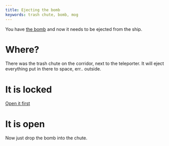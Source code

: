 ```yaml
---
title: Ejecting the bomb
keywords: trash chute, bomb, mog
---
```


You have [the bomb](010-bomb.md) and now it needs to be ejected from the ship.

# Where?
There was the trash chute on the corridor, next to the teleporter.
It will eject everything put in there to space, err.. outside.

# It is locked
[Open it first](040-chute.md)

# It is open
Now just drop the bomb into the chute.
